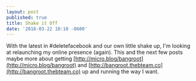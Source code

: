 ```yaml
---
layout: post
published: true
title: Shake it Off
date: '2018-03-22 10:10 -0600'
---
```

With the latest in #deletefacebook and our own little shake up, I'm looking at relaunching my online presence (again). This and the next few posts maybe more about getting [http://micro.blog/bangroot](http://micro.blog/bangroot) and [http://bangroot.thebteam.co](http://bangroot.thebteam.co) up and running the way I want.
